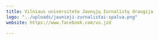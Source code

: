 ```yaml
---
title: Vilniaus universiteto Jaunųjų žurnalistų draugija
logo: "../uploads/jaunieji-zurnalistai-spalva.png"
website: https://www.facebook.com/vu.jzd

---
```

